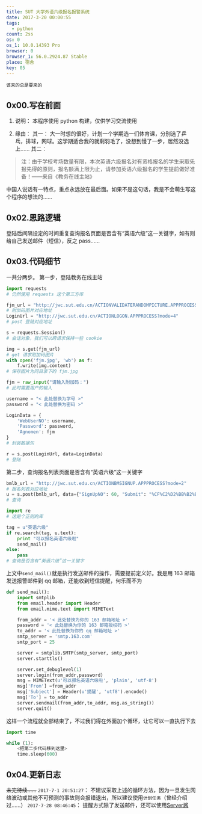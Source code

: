 ```yaml
---
title: SUT 大学外语六级报名报警系统
date: 2017-3-20 00:00:55
tags:
  - python
count: 2ss
os: 0
os_1: 10.0.14393 Pro
browser: 0
browser_1: 56.0.2924.87 Stable
place: 宿舍
key: 05
---
```

    该来的总是要来的
<!-- more -->
## 0x00.写在前面
1. 说明：
本程序使用 python 构建，仅供学习交流使用

2. 缘由：
其一：
大一时想的很好，计划一个学期选一们体育课，分别选了乒乓，排球，网球。这学期适合我的就剩羽毛了，没想到慢了一步，居然没选上……
其二：
> 注：由于学校考场数量有限，本次英语六级报名对有资格报名的学生采取先报先得的原则，报名额满上限为止，请参加英语六级报名的学生提前做好准备！——来自《教务在线主站》

中国人说话有一特点，重点永远放在最后面。如果不是这句话，我是不会萌生写这个程序的想法的……

## 0x02.思路逻辑
登陆后间隔设定的时间重复查询报名页面是否含有“英语六级”这一关键字，如有则给自己发送邮件（短信），反之 pass……

## 0x03.代码细节
一共分两步。
第一步，登陆教务在线主站
``` python
import requests
# 仍然使用 requests 这个第三方库

fjm_url = "http://jwc.sut.edu.cn/ACTIONVALIDATERANDOMPICTURE.APPPROCESS"
# 附加码图片对应地址
LoginUrl = "http://jwc.sut.edu.cn/ACTIONLOGON.APPPROCESS?mode=4"
# post 登陆对应地址

s = requests.Session()
# 会话对象，我们可以跨请求保持一些 cookie

img = s.get(fjm_url)
# get 请求附加码图片
with open('fjm.jpg', 'wb') as f:
    f.write(img.content)
# 保存图片为同目录下的 fjm.jpg

fjm = raw_input("请输入附加码：")
# 此时需要用户的输入

username = "< 此处替换为学号 >"
password = "< 此处替换为密码 >"

LoginData = {
    'WebUserNO': username,
    'Password': password,
    'Agnomen': fjm
}
# 封装数据包

r = s.post(LoginUrl, data=LoginData)
# 登陆
```

第二步，查询报名列表页面是否含有“英语六级”这一关键字

``` python
bmlb_url = "http://jwc.sut.edu.cn/ACTIONBMSIGNUP.APPPROCESS?mode=2"
# 报名列表对应地址
u = s.post(bmlb_url, data={"SignUpNO": 60, "Submit": "%CF%C2%D2%BB%B2%BD"})
# 查询

import re
# 这是个正则的库

tag = u"英语六级"
if re.search(tag, u.text):
    print "可以报名英语六级啦"
    send_mail()
else:
    pass
# 查询是否含有“英语六级”这一关键字
```
上文中`send_mail()`就是执行发送邮件的操作，需要提前定义好。我是用 163 邮箱发送报警邮件到 qq 邮箱，还能收到短信提醒，何乐而不为
``` python
def send_mail():
    import smtplib
    from email.header import Header
    from email.mime.text import MIMEText

    from_addr = '< 此处替换为你的 163 邮箱地址 >'
    password = '< 此处替换为你的 163 邮箱授权码 >'
    to_addr = '< 此处替换为你的 qq 邮箱地址 >'
    smtp_server = 'smtp.163.com'
    smtp_port = 25

    server = smtplib.SMTP(smtp_server, smtp_port)
    server.starttls()

    server.set_debuglevel(1)
    server.login(from_addr,password)
    msg = MIMEText(u'可以报名英语六级啦', 'plain', 'utf-8')
    msg['From'] =from_addr
    msg['Subject'] = Header(u'提醒', 'utf8').encode()
    msg['To'] = to_addr
    server.sendmail(from_addr,to_addr, msg.as_string())
    server.quit()
```
这样一个流程就全部结束了，不过我们得在外面加个循环，让它可以一直执行下去
``` python
import time

while (1):
    <把第二步代码移到这里>
    time.sleep(600)
```
## 0x04.更新日志
~~未完待续……~~
`2017-7-1 20:51:27`：
不建议采取上述的循环方法，因为一旦发生网络波动或其他不可预测的事故则会报错退出，所以建议使用`计划任务`（曾经介绍过……）
`2017-7-28 08:46:45`：
提醒方式除了发送邮件，还可以使用[Server酱](https://sc.ftqq.com/3.version)
